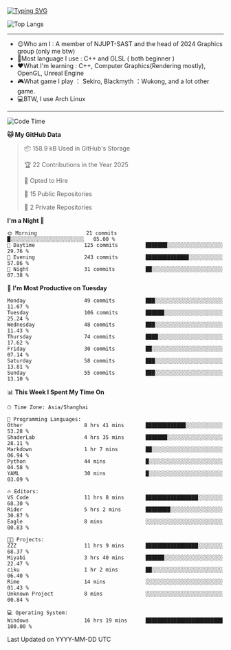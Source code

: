 <a href="https://git.io/typing-svg">
  <img src="https://readme-typing-svg.demolab.com?font=Fira+Code&pause=1000&random=false&width=435&separator=%3D&lines=std%3A%3Aprintln(%22Hello,+world!%22);" alt="Typing SVG" />
</a>

![Top Langs](https://github-readme-stats.vercel.app/api/top-langs/?username=FOTH0626&theme=transparent)

---

- 😉Who am I : A member of NJUPT-SAST and the head of 2024 Graphics group (only me btw)
- 📖Most language I use : C++ and GLSL ( both beginner )
- ❤What I'm learning : C++, Computer Graphics(Rendering mostly), OpenGL, Unreal Engine
- 🎮What game I play ： Sekiro, Blackmyth ：Wukong, and a lot other game.
- 💻BTW, I use Arch Linux
---
<!--START_SECTION:waka-->
![Code Time](http://img.shields.io/badge/Code%20Time-84%20hrs%2047%20mins-blue)

**🐱 My GitHub Data** 

> 📦 158.9 kB Used in GitHub's Storage 
 > 
> 🏆 22 Contributions in the Year 2025
 > 
> 💼 Opted to Hire
 > 
> 📜 15 Public Repositories 
 > 
> 🔑 2 Private Repositories 
 > 
**I'm a Night 🦉** 

```text
🌞 Morning                21 commits          █░░░░░░░░░░░░░░░░░░░░░░░░   05.00 % 
🌆 Daytime                125 commits         ███████░░░░░░░░░░░░░░░░░░   29.76 % 
🌃 Evening                243 commits         ██████████████░░░░░░░░░░░   57.86 % 
🌙 Night                  31 commits          ██░░░░░░░░░░░░░░░░░░░░░░░   07.38 % 
```
📅 **I'm Most Productive on Tuesday** 

```text
Monday                   49 commits          ███░░░░░░░░░░░░░░░░░░░░░░   11.67 % 
Tuesday                  106 commits         ██████░░░░░░░░░░░░░░░░░░░   25.24 % 
Wednesday                48 commits          ███░░░░░░░░░░░░░░░░░░░░░░   11.43 % 
Thursday                 74 commits          ████░░░░░░░░░░░░░░░░░░░░░   17.62 % 
Friday                   30 commits          ██░░░░░░░░░░░░░░░░░░░░░░░   07.14 % 
Saturday                 58 commits          ███░░░░░░░░░░░░░░░░░░░░░░   13.81 % 
Sunday                   55 commits          ███░░░░░░░░░░░░░░░░░░░░░░   13.10 % 
```


📊 **This Week I Spent My Time On** 

```text
🕑︎ Time Zone: Asia/Shanghai

💬 Programming Languages: 
Other                    8 hrs 41 mins       █████████████░░░░░░░░░░░░   53.28 % 
ShaderLab                4 hrs 35 mins       ███████░░░░░░░░░░░░░░░░░░   28.11 % 
Markdown                 1 hr 7 mins         ██░░░░░░░░░░░░░░░░░░░░░░░   06.94 % 
Python                   44 mins             █░░░░░░░░░░░░░░░░░░░░░░░░   04.58 % 
YAML                     30 mins             █░░░░░░░░░░░░░░░░░░░░░░░░   03.09 % 

🔥 Editors: 
VS Code                  11 hrs 8 mins       █████████████████░░░░░░░░   68.30 % 
Rider                    5 hrs 2 mins        ████████░░░░░░░░░░░░░░░░░   30.87 % 
Eagle                    8 mins              ░░░░░░░░░░░░░░░░░░░░░░░░░   00.83 % 

🐱‍💻 Projects: 
ZZZ                      11 hrs 9 mins       █████████████████░░░░░░░░   68.37 % 
Miyabi                   3 hrs 40 mins       ██████░░░░░░░░░░░░░░░░░░░   22.47 % 
ciku                     1 hr 2 mins         ██░░░░░░░░░░░░░░░░░░░░░░░   06.40 % 
Rime                     14 mins             ░░░░░░░░░░░░░░░░░░░░░░░░░   01.43 % 
Unknown Project          8 mins              ░░░░░░░░░░░░░░░░░░░░░░░░░   00.84 % 

💻 Operating System: 
Windows                  16 hrs 19 mins      █████████████████████████   100.00 % 
```


 Last Updated on YYYY-MM-DD UTC
<!--END_SECTION:waka-->
